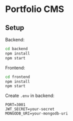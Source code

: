 # Portfolio CMS

## Setup

Backend:
```bash
cd backend
npm install
npm start
```

Frontend:
```bash
cd frontend  
npm install
npm start
```

Create `.env` in backend:
```
PORT=3001
JWT_SECRET=your-secret
MONGODB_URI=your-mongodb-uri
```